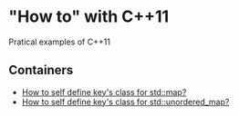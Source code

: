 # "How to" with C++11
Pratical examples of C++11
## Containers
* [How to self define key's class for std::map?](./learn_map.cpp)
* [How to self define key's class for std::unordered_map?](./learn_unordered_map.cpp)